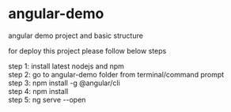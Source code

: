 # angular-demo

angular demo project and basic structure

for deploy this project please follow below steps

step 1: install latest nodejs and npm <br />
step 2: go to angular-demo folder from terminal/command prompt <br />
step 3: npm install -g @angular/cli <br />
step 4: npm install <br />
step 5: ng serve --open <br />